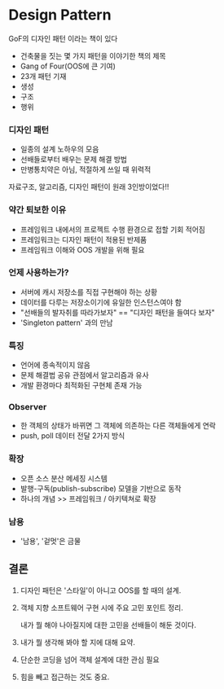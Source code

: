 # Design Pattern

GoF의 디자인 패턴 이라는 책이 있다

- 건축물을 짓는 몇 가지 패턴을 이야기한 책의 제목
- Gang of Four(OOS에 큰 기여)
- 23개 패턴 기재
- 생성
- 구조
- 행위

### 디자인 패턴

- 일종의 설계 노하우의 모음
- 선배들로부터 배우는 문제 해결 방법
- 만병통치약은 아님, 적절하게 쓰일 때 위력적

자료구조, 알고리즘, 디자인 패턴이 원래 3인방이었다!!

### 약간 퇴보한 이유

- 프레임워크 내에서의 프로젝트 수행 환경으로 접할 기회 적어짐
- 프레임워크는 디자인 패턴이 적용된 반제품
- 프레임워크 이해와 OOS 개발을 위해 필요

### 언제 사용하는가?

- 서버에 캐시 저장소를 직접 구현해야 하는 상황
- 데이터를 다루는 저장소이기에 유일한 인스턴스여야 함
- "선배들의 발자취를 따라가보자" == "디자인 패턴을 들여다 보자"
- 'Singleton pattern' 과의 만남

### 특징

- 언어에 종속적이지 않음
- 문제 해결법 공유 관점에서 알고리즘과 유사
- 개발 환경마다 최적화된 구현체 존재 가능

### Observer

- 한 객체의 상태가 바뀌면 그 객체에 의존하는 다른 객체들에게 연락
- push, poll 데이터 전달 2가지 방식

### 확장

- 오픈 소스 분산 메세징 시스템
- 발행-구독(publish-subscribe) 모델을 기반으로 동작
- 하나의 개념 >> 프레임워크 / 아키텍쳐로 확장

### 남용

- '남용', '겉멋'은 금물

## 결론

1. 디자인 패턴은 '스타일'이 아니고 OOS를 할 때의 설계.

2. 객체 지향 소프트웨어 구현 시에 주요 고민 포인트 정리.

   내가 뭘 해야 나아질지에 대한 고민을 선배들이 해둔 것이다.

3. 내가 뭘 생각해 봐야 할 지에 대해 요약.

4. 단순한 코딩을 넘어 객체 설계에 대한 관심 필요

5. 힘을 빼고 접근하는 것도 중요.

